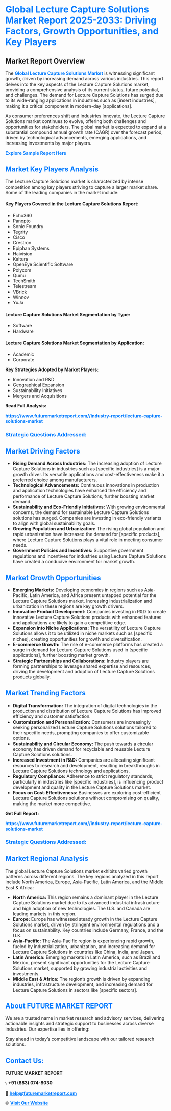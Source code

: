 <h1 style="color: #007BFF;">Global Lecture Capture Solutions Market Report 2025-2033: Driving Factors, Growth Opportunities, and Key Players</h1>

<section id="overview">
<h2>Market Report Overview</h2>
<p>The <a href="https://www.futuremarketreport.com//industry-report/lecture-capture-solutions-market" style="color: #007BFF; text-decoration: none;"><strong>Global Lecture Capture Solutions Market</strong></a> is witnessing significant growth, driven by increasing demand across various industries. This report delves into the key aspects of the Lecture Capture Solutions market, providing a comprehensive analysis of its current status, future potential, and challenges. The demand for Lecture Capture Solutions has surged due to its wide-ranging applications in industries such as [insert industries], making it a critical component in modern-day [applications].</p>
<p>As consumer preferences shift and industries innovate, the Lecture Capture Solutions market continues to evolve, offering both challenges and opportunities for stakeholders. The global market is expected to expand at a substantial compound annual growth rate (CAGR) over the forecast period, driven by technological advancements, emerging applications, and increasing investments by major players.</p>
</section>

<section id="overview">
<p><a href="https://www.futuremarketreport.com//request-sample/reportId=63556" style="color: #007BFF; text-decoration: none;"><strong>Explore Sample Report Here</strong></a></p>
</section>

<section id="key-players">
<h2 style="color: #007BFF;">Market Key Players Analysis</h2>
<p>The Lecture Capture Solutions market is characterized by intense competition among key players striving to capture a larger market share. Some of the leading companies in the market include:</p>
<h4>Key Players Covered in the Lecture Capture Solutions Report:</h4>
<ul><li>Echo360</li><li>Panopto</li><li>Sonic Foundry</li><li>Tegrity</li><li>Cisco</li><li>Crestron</li><li>Epiphan Systems</li><li>Haivision</li><li>Kaltura</li><li>OpenEye Scientific Software</li><li>Polycom</li><li>Qumu</li><li>TechSmith</li><li>Telestream</li><li>VBrick</li><li>Winnov</li><li>YuJa</li></ul>
<h4>Lecture Capture Solutions Market Segmentation by Type:</h4>
<ul><li>Software</li><li>Hardware</li></ul>

<h4>Lecture Capture Solutions Market Segmentation by Application:</h4>
<ul><li>Academic</li><li>Corporate</li></ul>
<p><strong>Key Strategies Adopted by Market Players:</strong></p>
<ul>
<li>Innovation and R&D</li>
<li>Geographical Expansion</li>
<li>Sustainability Initiatives</li>
<li>Mergers and Acquisitions</li>
</ul>
</section>

<section>
<p><strong>Read Full Analysis: </strong></p><a href="https://www.futuremarketreport.com//industry-report/lecture-capture-solutions-market" style="color: #007BFF; text-decoration: none;"><strong>https://www.futuremarketreport.com//industry-report/lecture-capture-solutions-market</strong></a>
<h3 style="color: #007BFF;">Strategic Questions Addressed:</h3>
</section>

<section id="driving-factors">
<h2 style="color: #007BFF;">Market Driving Factors</h2>
<ul>
<li><strong>Rising Demand Across Industries:</strong> The increasing adoption of Lecture Capture Solutions in industries such as [specific industries] is a major growth driver. Its versatile applications and cost-effectiveness make it a preferred choice among manufacturers.</li>
<li><strong>Technological Advancements:</strong> Continuous innovations in production and application technologies have enhanced the efficiency and performance of Lecture Capture Solutions, further boosting market demand.</li>
<li><strong>Sustainability and Eco-Friendly Initiatives:</strong> With growing environmental concerns, the demand for sustainable Lecture Capture Solutions solutions has surged. Companies are investing in eco-friendly variants to align with global sustainability goals.</li>
<li><strong>Growing Population and Urbanization:</strong> The rising global population and rapid urbanization have increased the demand for [specific products], where Lecture Capture Solutions plays a vital role in meeting consumer needs.</li>
<li><strong>Government Policies and Incentives:</strong> Supportive government regulations and incentives for industries using Lecture Capture Solutions have created a conducive environment for market growth.</li>
</ul>
</section>

<section id="growth-opportunities">
<h2 style="color: #007BFF;">Market Growth Opportunities</h2>
<ul>
<li><strong>Emerging Markets:</strong> Developing economies in regions such as Asia-Pacific, Latin America, and Africa present untapped potential for the Lecture Capture Solutions market. Increasing industrialization and urbanization in these regions are key growth drivers.</li>
<li><strong>Innovative Product Development:</strong> Companies investing in R&D to create innovative Lecture Capture Solutions products with enhanced features and applications are likely to gain a competitive edge.</li>
<li><strong>Expansion into Niche Applications:</strong> The versatility of Lecture Capture Solutions allows it to be utilized in niche markets such as [specific niches], creating opportunities for growth and diversification.</li>
<li><strong>E-commerce Growth:</strong> The rise of e-commerce platforms has created a surge in demand for Lecture Capture Solutions used in [specific applications], further boosting market growth.</li>
<li><strong>Strategic Partnerships and Collaborations:</strong> Industry players are forming partnerships to leverage shared expertise and resources, driving the development and adoption of Lecture Capture Solutions products globally.</li>
</ul>
</section>

<section id="trending-factors">
<h2 style="color: #007BFF;">Market Trending Factors</h2>
<ul>
<li><strong>Digital Transformation:</strong> The integration of digital technologies in the production and distribution of Lecture Capture Solutions has improved efficiency and customer satisfaction.</li>
<li><strong>Customization and Personalization:</strong> Consumers are increasingly seeking personalized Lecture Capture Solutions solutions tailored to their specific needs, prompting companies to offer customizable options.</li>
<li><strong>Sustainability and Circular Economy:</strong> The push towards a circular economy has driven demand for recyclable and reusable Lecture Capture Solutions solutions.</li>
<li><strong>Increased Investment in R&D:</strong> Companies are allocating significant resources to research and development, resulting in breakthroughs in Lecture Capture Solutions technology and applications.</li>
<li><strong>Regulatory Compliance:</strong> Adherence to strict regulatory standards, particularly in industries like [specific industries], is influencing product development and quality in the Lecture Capture Solutions market.</li>
<li><strong>Focus on Cost-Effectiveness:</strong> Businesses are exploring cost-efficient Lecture Capture Solutions solutions without compromising on quality, making the market more competitive.</li>
</ul>
</section>

<section>
<p><strong>Get Full Report: </strong></p><a href="https://www.futuremarketreport.com//industry-report/lecture-capture-solutions-market" style="color: #007BFF; text-decoration: none;"><strong>https://www.futuremarketreport.com//industry-report/lecture-capture-solutions-market</strong></a>
<h3 style="color: #007BFF;">Strategic Questions Addressed:</h3>
</section>


<section id="regional-analysis">
<h2 style="color: #007BFF;">Market Regional Analysis</h2>
<p>The global Lecture Capture Solutions market exhibits varied growth patterns across different regions. The key regions analyzed in this report include North America, Europe, Asia-Pacific, Latin America, and the Middle East & Africa:</p>
<ul>
<li><strong>North America:</strong> This region remains a dominant player in the Lecture Capture Solutions market due to its advanced industrial infrastructure and high adoption of new technologies. The U.S. and Canada are leading markets in this region.</li>
<li><strong>Europe:</strong> Europe has witnessed steady growth in the Lecture Capture Solutions market, driven by stringent environmental regulations and a focus on sustainability. Key countries include Germany, France, and the U.K.</li>
<li><strong>Asia-Pacific:</strong> The Asia-Pacific region is experiencing rapid growth, fueled by industrialization, urbanization, and increasing demand for Lecture Capture Solutions in countries like China, India, and Japan.</li>
<li><strong>Latin America:</strong> Emerging markets in Latin America, such as Brazil and Mexico, present significant opportunities for the Lecture Capture Solutions market, supported by growing industrial activities and investments.</li>
<li><strong>Middle East & Africa:</strong> The region’s growth is driven by expanding industries, infrastructure development, and increasing demand for Lecture Capture Solutions in sectors like [specific sectors].</li>
</ul>
</section>

<footer>
<h2 style="color: #007BFF;">About FUTURE MARKET REPORT</h2>
<p>We are a trusted name in market research and advisory services, delivering actionable insights and strategic support to businesses across diverse industries. Our expertise lies in offering:</p>

<p>Stay ahead in today’s competitive landscape with our tailored research solutions.</p>

<h2 style="color: #007BFF;">Contact Us:</h2>
<p><strong>FUTURE MARKET REPORT</strong></p>
<p>📞 <strong>+91 (883) 074-8030</strong></p>
<p>📧 <strong><a href="mailto:help@futuremarketreport.com" style="color: #007BFF;">help@futuremarketreport.com</a></strong></p>
<p>🌐 <strong><a href="https://www.futuremarketreport.com/" style="color: #007BFF;">Visit Our Website</a></strong></p>
</footer>